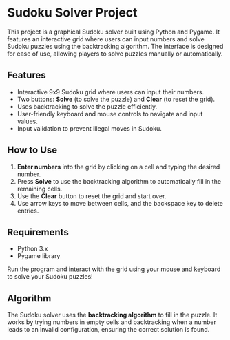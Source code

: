 # Sudoku Solver Project
This project is a graphical Sudoku solver built using Python and Pygame. It features an interactive grid where users can input numbers and solve Sudoku puzzles using the backtracking algorithm. The interface is designed for ease of use, allowing players to solve puzzles manually or automatically.

## Features
- Interactive 9x9 Sudoku grid where users can input their numbers.
- Two buttons: **Solve** (to solve the puzzle) and **Clear** (to reset the grid).
- Uses backtracking to solve the puzzle efficiently.
- User-friendly keyboard and mouse controls to navigate and input values.
- Input validation to prevent illegal moves in Sudoku.

## How to Use
1. **Enter numbers** into the grid by clicking on a cell and typing the desired number.
2. Press **Solve** to use the backtracking algorithm to automatically fill in the remaining cells.
3. Use the **Clear** button to reset the grid and start over.
4. Use arrow keys to move between cells, and the backspace key to delete entries.

## Requirements
- Python 3.x
- Pygame library

Run the program and interact with the grid using your mouse and keyboard to solve your Sudoku puzzles!

## Algorithm
The Sudoku solver uses the **backtracking algorithm** to fill in the puzzle. It works by trying numbers in empty cells and backtracking when a number leads to an invalid configuration, ensuring the correct solution is found.

